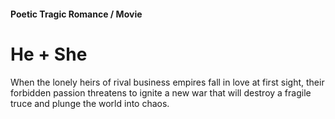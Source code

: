 #### Poetic Tragic Romance / Movie

# He + She

When the lonely heirs of rival business empires fall in love at first sight, their forbidden passion threatens to ignite a new war that will destroy a fragile truce and plunge the world into chaos.